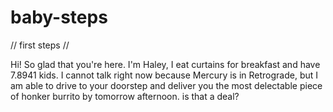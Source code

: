 # baby-steps
// first steps //

Hi! So glad that you're here. I'm Haley, I eat curtains for breakfast and have 7.8941 kids. 
I cannot talk right now because Mercury is in Retrograde, but I am able to drive to your doorstep and deliver you the most delectable piece of honker burrito by tomorrow afternoon. is that a deal?
